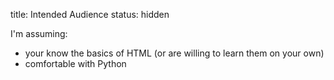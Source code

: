 title: Intended Audience
status: hidden

I'm assuming:

- your know the basics of HTML (or are willing to learn them on your own)
- comfortable with Python

